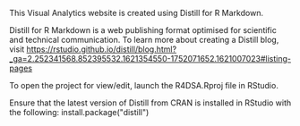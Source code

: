 This Visual Analytics website is created using Distill for R Markdown.

Distill for R Markdown is a web publishing format optimised for scientific and technical communication. To learn more about creating a Distill blog, visit https://rstudio.github.io/distill/blog.html?_ga=2.252341568.852395532.1621354550-1752071652.1621007023#listing-pages

To open the project for view/edit, launch the R4DSA.Rproj file in RStudio.

Ensure that the latest version of Distill from CRAN is installed in RStudio with the following:
install.package("distill")

